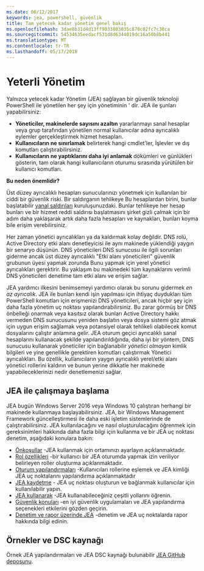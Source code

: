 ```yaml
---
ms.date: 06/12/2017
keywords: jea, powershell, güvenlik
title: Tam yetecek kadar yönetim genel bakış
ms.openlocfilehash: 3dae8b31d4d13ff9033803035c870c02fc7c38ca
ms.sourcegitcommit: 54534635eedacf531d8d6344019dc16a50b8b441
ms.translationtype: MT
ms.contentlocale: tr-TR
ms.lasthandoff: 05/17/2018
---
```

# <a name="just-enough-administration"></a>Yeterli Yönetim

Yalnızca yetecek kadar Yönetim (JEA) sağlayan bir güvenlik teknoloji PowerShell ile yönetilen her şey için yönetiminin ' dir.
JEA ile şunları yapabilirsiniz:

- **Yöneticiler, makinelerde sayısını azaltın** yararlanmayı sanal hesaplar veya grup tarafından yönetilen normal kullanıcılar adına ayrıcalıklı eylemler gerçekleştirmek hizmet hesapları.
- **Kullanıcıların ne sınırlamak** belirterek hangi cmdlet'ler, İşlevler ve dış komutları çalıştırabilirsiniz.
- **Kullanıcıların ne yaptıklarını daha iyi anlamak** dökümleri ve günlükleri gösterin, tam olarak hangi kullanıcıların oturumu sırasında yürütülen bir kullanıcı komutları.

**Bu neden önemlidir?**

Üst düzey ayrıcalıklı hesapları sunucularınızı yönetmek için kullanılan bir ciddi bir güvenlik riski.
Bir saldırganın tehlikeye Bu hesaplardan birini, bunlar başlatabilir [yanal saldırıları](http://aka.ms/pth) kuruluşunuzdaki.
Bunlar tehlikeye her hesap bunları ve bir hizmet reddi saldırısı başlatmasını şirket gizli çalmak için bir adım daha yaklaşarak artık daha fazla hesapları ve kaynakları, bunları koyma bile erişim verebilirsiniz.

Her zaman yönetici ayrıcalıkları ya da kaldırmak kolay değildir.
DNS rolü, Active Directory etki alanı denetleyicisi ile aynı makinede yüklendiği yaygın bir senaryo düşünün.
DNS yöneticileri DNS sunucusu ile ilgili sorunları giderme ancak üst düzey ayrıcalıklı "Etki alanı yöneticileri" güvenlik grubunun üyesi yapmak zorunda Bunu yapmak için yerel yönetici ayrıcalıkları gerektirir.
Bu yaklaşım bu makinedeki tüm kaynaklarını verimli DNS yöneticileri denetime tam etki alanı ve erişim sağlar.

JEA yardımcı ilkesini benimsemeyi yardımcı olarak bu sorunu gidermek *en az ayrıcalık*.
JEA ile bunları kendi işin yapılması için ihtiyaç duydukları tüm PowerShell komutları için erişmenizi DNS yöneticileri, ancak hiçbir şey için daha fazla yönetim uç noktası yapılandırabilirsiniz.
Bu zarar görmüş bir DNS önbelleği onarmak veya kasıtsız olarak bunları Active Directory hakkı vermeden DNS sunucusunu yeniden başlatın veya dosya sistemi göz atmak için uygun erişim sağlamak veya potansiyel olarak tehlikeli olabilecek komut dosyalarını çalıştır anlamına gelir.
JEA oturum geçici ayrıcalıklı sanal hesaplarını kullanacak şekilde yapılandırıldığında, daha iyi bir yöntem, DNS sunucusu kullanarak yöneticiler için bağlanabilir *yönetici olmayan* kimlik bilgileri ve yine genellikle gerektiren komutları çalıştırmak Yönetici ayrıcalıkları.
Bu özellik, kullanıcıların yaygın ayrıcalıklı yerel/etki alanı yönetici rollerini kaldırın ve bunun yerine dikkatle her makinede yapabileceklerinizi nedir denetlemenizi sağlar.

## <a name="get-started-with-jea"></a>JEA ile çalışmaya başlama

JEA bugün Windows Server 2016 veya Windows 10 çalıştıran herhangi bir makinede kullanmaya başlayabilirsiniz.
JEA, bir Windows Management Framework güncelleştirmesi ile daha eski işletim sistemlerinde de çalıştırabilirsiniz.
JEA kullanılacağını ve nasıl oluşturulacağını öğrenmek için gereksinimleri hakkında daha fazla bilgi için kullanma ve bir JEA uç noktası denetim, aşağıdaki konulara bakın:

- [Önkoşullar](prerequisites.md) -JEA kullanmak için ortamınızı ayarlayın açıklanmaktadır.
- [Rol özellikleri](role-capabilities.md) -bir kullanıcı bir JEA oturumda yapmak izin veriliyor belirleyen roller oluşturma açıklanmaktadır.
- [Oturum yapılandırmaları](session-configurations.md) -Kullanıcıları rollerine eşlemek ve JEA kimliği JEA uç noktalarını yapılandırma açıklanmaktadır
- [JEA kaydetme](register-jea.md) - JEA uç noktası oluşturun ve bağlanmak kullanıcılar için kullanılabilir yapın.
- [JEA kullanarak](using-jea.md) -JEA kullanabileceğiniz çeşitli yollarını öğrenin.
- [Güvenlik konuları](security-considerations.md) -en iyi güvenlik uygulamaları ve JEA yapılandırma seçenekleri etkilerini gözden geçirin.
- [Denetim ve rapor üzerinde JEA](audit-and-report.md) -denetim ve JEA uç noktalarda rapor hakkında bilgi edinin.

## <a name="samples-and-dsc-resource"></a>Örnekler ve DSC kaynağı

Örnek JEA yapılandırmaları ve JEA DSC kaynağı bulunabilir [JEA GitHub deposunu](https://github.com/PowerShell/JEA).